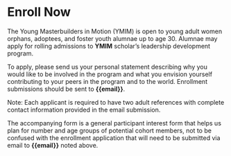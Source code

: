 # Enroll Now

The Young Masterbuilders in Motion (YMIM) is open to young adult women orphans, adoptees, and foster youth alumnae up to age 30\. Alumnae may apply for rolling admissions to **YMIM** scholar’s leadership development program.

To apply, please send us your personal statement describing why you would like to be involved in the program and what you envision yourself contributing to your peers in the program and to the world. Enrollment submissions should be sent to **{{email}}**.

Note: Each applicant is required to have two adult references with complete contact information provided in the email submission.

The accompanying form is a general participant interest form that helps us plan for number and age groups of potential cohort members, not to be confused with the enrollment application that will need to be submitted via email to **{{email}}** noted above.
